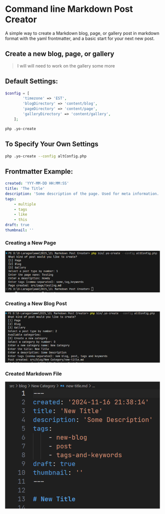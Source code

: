# Command line Markdown Post Creator
A simple way to create a Markdown blog, page, or gallery post in markdown format with the yaml frontmatter, and a basic start for your next new post.

## Create a new blog, page, or gallery
> I will will need to work on the gallery some more

## Default Settings:
```php
$config = [
		'timezone' => 'EST',
		'blogDirectory' => 'content/blog',
		'pageDirectory' => 'content/page',
		'galleryDirectory' => 'content/gallery',
	];
```

```bash
php .yo-create
```
## To Specify Your Own Settings

```bash
php .yo-create --config altConfig.php
```

## Frontmatter Example:
```yaml
created: 'YYY-MM-DD HH:MM:SS'
title: 'The Title'
description: 'Some description of the page. Used for meta information.'
tags:
    - multiple
    - tags
    - like
    - this
draft: true
thumbnail: ''
```
### Creating a New Page
![CLI](img/CLI.png)
### Creating a New Blog Post
![CLI2](img/CLI2.png)
### Created Markdown File
![CreatedMarkdownFile.png](img/CreatedMarkdownFile.png)
